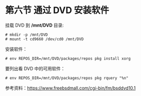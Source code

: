 # 第六节 通过 DVD 安装软件

挂载 DVD 到 **/mnt/DVD** 目录:

```
# mkdir -p /mnt/DVD
# mount -t cd9660 /dev/cd0 /mnt/DVD
```

安装软件：

```
# env REPOS_DIR=/mnt/DVD/packages/repos pkg install xorg
```

要列出看 DVD 中的可用软件：

```
# env REPOS_DIR=/mnt/DVD/packages/repos pkg rquery "%n"
```

参考资料：<https://www.freebsdmall.com/cgi-bin/fm/bsddvd10.1>
